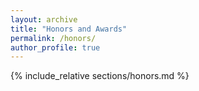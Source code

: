 ```yaml
---
layout: archive
title: "Honors and Awards"
permalink: /honors/
author_profile: true
---
```


{% include_relative sections/honors.md %} 